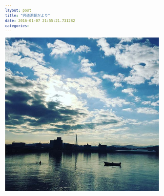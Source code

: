 ```yaml
---
layout: post
title: "宍道湖朝だより"
date: 2016-01-07 21:55:21.731282
categories: 
---
```


![](/assets/images/201512/12357724_408913405975266_986048506_n.jpg)


